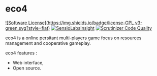 eco4
====
[![Software License](https://img.shields.io/badge/license-GPL v3-green.svg?style=flat)](LICENSE)
[![SensioLabsInsight](https://insight.sensiolabs.com/projects/af4e5a23-9a4a-4a4d-bf37-578fc35b4477/mini.png)](https://insight.sensiolabs.com/projects/af4e5a23-9a4a-4a4d-bf37-578fc35b4477)
[![Scrutinizer Code Quality](https://scrutinizer-ci.com/g/jfx/eco4/badges/quality-score.png?b=master)](https://scrutinizer-ci.com/g/jfx/eco4/?branch=master)

eco4 is a online persitant multi-players game focus on resources management and cooperative gameplay.

eco4 features :

* Web interface,
* Open source.
